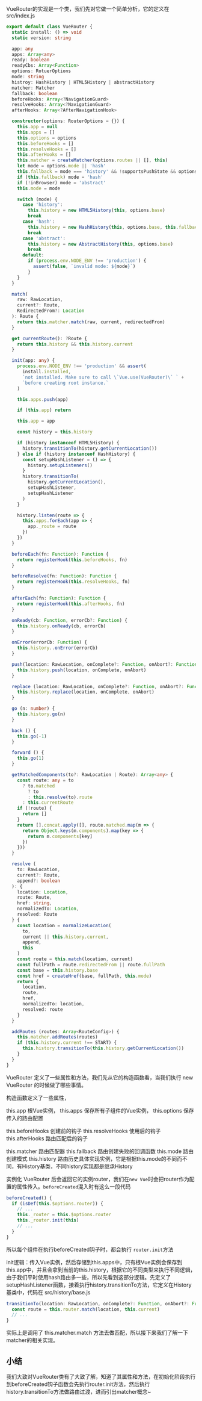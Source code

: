 VueRouter的实现是一个类，我们先对它做一个简单分析，它的定义在 src/index.js

```ts
export default class VueRouter {
  static install: () => void
  static version: string

  app: any
  apps: Array<any>
  ready: boolean
  readyCbs: Array<Function>
  options: RotuerOptions
  mode: string
  histroy: HashHistory | HTML5History | abstractHistory
  matcher: Matcher
  fallback: boolean
  beforeHooks: Array<?NavigationGuard>
  resolveHooks: Array<?NavigationGuard>
  afterHooks: Array<?AfterNavigationHook>

  constructor(options: RouterOptions = {}) {
    this.app = null
    this.apps = []
    this.options = options
    this.beforeHooks = []
    this.resolveHooks = []
    this.afterHooks = []
    this.matcher = createMatcher(options.routes || [], this)
    let mode = options.mode || 'hash'
    this.fallback = mode === 'history' && !supportsPushState && options.fallback !== false
    if (this.fallback) mode = 'hash'
    if (!inBrowser) mode = 'abstract'
    this.mode = mode

    switch (mode) {
      case 'history':
        this.history = new HTML5History(this, options.base)
        break
      case 'hash':
        this.history = new HashHistory(this, options.base, this.fallback)
        break
      case 'abstract':
        this.history = new AbstractHistory(this, options.base)
        break
      default:
        if (process.env.NODE_ENV !== 'production') {
          assert(false, `invalid mode: ${mode}`)
        }
    }
  }

  match(
    raw: RawLocation,
    current?: Route,
    RedirectedFrom?: Location
  ): Route {
    return this.matcher.match(raw, current, redirectedFrom)
  }

  get currentRoute(): ?Route {
    return this.history && this.history.current
  }

  init(app: any) {
    process.env.NODE_ENV !== 'production' && assert(
      install.installed,
      `not installed. Make sure to call \`Vue.use(VueRouter)\` ` +
      `before creating root instance.`
    )

    this.apps.push(app)

    if (this.app) return

    this.app = app

    const history = this.history

    if (history instanceof HTML5History) {
      history.transitionTo(history.getCurrentLocation())
    } else if (history instanceof HashHistory) {
      const setupHashListener = () => {
        history.setupListeners()
      }
      history.transitionTo(
        history.getCurrentLocation(),
        setupHashListener,
        setupHashListener
      )
    }

    history.listen(route => {
      this.apps.forEach(app => {
        app._route = route
      })
    })
  }

  beforeEach(fn: Function): Function {
    return registerHook(this.beforeHooks, fn)
  }

  beforeResolve(fn: Function): Function {
    return registerHook(this.resolveHooks, fn)
  }

  afterEach(fn: Function): Function {
    return registerHook(this.afterHooks, fn)
  }

  onReady(cb: Function, errorCb?: Function) {
    this.history.onReady(cb, errorCb)
  }

  onError(errorCb: Function) {
    this.history..onError(errorCb)
  }

  push(location: RawLocation, onComplete?: Function, onAbort?: Function) {
    this.history.push(location, onComplete, onAbort)
  }

  replace (location: RawLocation, onComplete?: Function, onAbort?: Function) {
    this.history.replace(location, onComplete, onAbort)
  }

  go (n: number) {
    this.history.go(n)
  }

  back () {
    this.go(-1)
  }

  forward () {
    this.go(1)
  }

  getMatchedComponents(to?: RawLocation | Route): Array<any> {
    const route: any = to
      ? to.matched
        ? to
        : this.resolve(to).route
      : this.currentRoute
    if (!route) {
      return []
    }
    return [].concat.apply([], route.matched.map(m => {
      return Object.keys(m.components).map(key => {
        return m.components[key]
      })
    }))
  }

  resolve (
    to: RawLocation,
    current?: Route,
    append?: boolean
  ): {
    location: Location,
    route: Route,
    href: string,
    normalizedTo: Location,
    resolved: Route
  } {
    const location = normalizeLocation(
      to,
      current || this.history.current,
      append,
      this
    )
    const route = this.match(location, current)
    const fullPath = route.redirectedFrom || route.fullPath
    const base = this.history.base
    const href = createHref(base, fullPath, this.mode)
    return {
      location,
      route,
      href,
      normalizedTo: location,
      resolved: route
    }
  }

  addRoutes (routes: Array<RouteConfig>) {
    this.matcher.addRoutes(routes)
    if (this.history.current !== START) {
      this.history.transitionTo(this.history.getCurrentLocation())
    }
  }
}
```

VueRouter 定义了一些属性和方法，我们先从它的构造函数看，当我们执行 new VueRouter 的时候做了哪些事情。

构造函数定义了一些属性，

this.app 根Vue实例，
this.apps 保存所有子组件的Vue实例，
this.options 保存传入的路由配置

this.beforeHooks 创建前的钩子
this.resolveHooks 使用后的钩子
this.afterHooks 路由匹配后的钩子

this.matcher 路由匹配器
this.fallback 路由创建失败的回调函数
this.mode 路由创建模式
this.history 路由历史具体实现实例，它是根据this.mode的不同而不同，有History基类，不同history实现都是继承History

实例化 VueRouter 后会返回它的实例router，我们在`new Vue`时会把router作为配置的属性传入。`beforeCreated`混入时有这么一段代码

```js
beforeCreated() {
  if (isDef(this.$options.router)) {
    // ...
    this._router = this.$options.router
    this._router.init(this)
    // ...
  }
}
```

所以每个组件在执行beforeCreated钩子时，都会执行 `router.init`方法

init逻辑：传入Vue实例，然后存储到this.apps中，只有根Vue实例会保存到this.app中，并且会拿到当前的this.history，根据它的不同类型来执行不同逻辑，由于我们平时使用hash路由多一些，所以先看到这部分逻辑。先定义了setupHashListener函数，接着执行history.transitionTo方法，它定义在History基类中，代码在 src/history/base.js

```js
transitionTo(location: RawLocation, onComplete?: Function, onAbort?: Function) {
  const route = this.router.match(location, this.current)
  // ...
}
```

实际上是调用了 this.matcher.match 方法去做匹配，所以接下来我们了解一下matcher的相关实现。

## 小结

我们大致对VueRouter类有了大致了解，知道了其属性和方法，在初始化阶段执行到beforeCreated钩子函数会先执行router.init方法，然后执行history.transitionTo方法做路由过渡，进而引出matcher概念~
